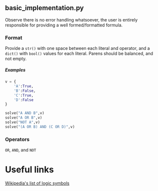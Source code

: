 ## basic_implementation.py
Observe there is no error handling whatsoever, the user is entirely responsible for providing
 a well formed/formatted formula.

### Format
Provide a `str()` with one space between each literal and operator,
 and a `dict()` with `bool()` values for each literal.
Parens should be balanced, and not empty.

##### Examples
```python
v = {
	'A':True,
	'B':False,
	'C':True,
	'D':False
}

solve("A AND B",v)
solve("A OR B",v)
solve("NOT A",v)
solve("(A OR B) AND (C OR D)",v)
```

### Operators
`OR`, `AND`, and `NOT`


# Useful links
[Wikipedia's list of logic symbols](https://en.wikipedia.org/wiki/List_of_logic_symbols)
